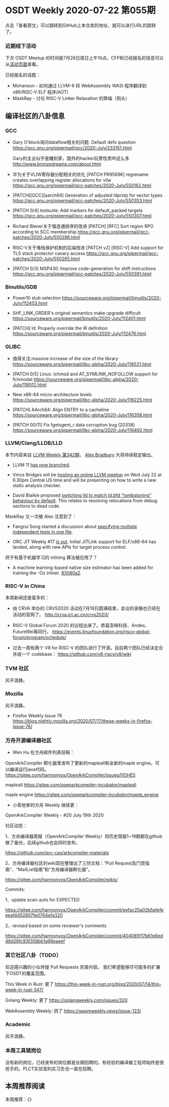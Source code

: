 # OSDT Weekly 2020-07-22 第055期

点击「查看原文」可以跳转到GitHub上本仓库的地址，就可以进行URL的跳转了。

### 近期线下活动

下次 OSDT Meetup 的时间是7月26日周日上午10点。CFP和已经报名的信息可以从[活动页面](https://github.com/hellogcc/osdt-weekly/blob/master/events/2020-07-26-OSDT-meetup.md)查看。

已经报名的话题：

- Mohanson - 如何通过 LLVM-9 将 WebAssembly WASI 程序翻译到 x86/RISC-V ELF 程序(AOT)
- MaskRay - 讨论 RISC-V Linker Relaxation 的弊端（狗头）

## 编译社区的八卦信息

### GCC

- Gary O'block询问dataflow相关的问题.
  Default defs question
  https://gcc.gnu.org/pipermail/gcc/2020-July/233151.html

  Gary的主业似乎是雕刻家，国外的hacker玩票性质咋这么多
  http://www.bronzedreams.com/about.html

- 华为关于VLIW寄存器分配相关的优化
  [PATCH PR95696] regrename creates overlapping register allocations for vliw
  https://gcc.gnu.org/pipermail/gcc-patches/2020-July/550162.html  

- [PATCH][GCC][aarch64] Generation of adjusted ldp/stp for vector types
  https://gcc.gnu.org/pipermail/gcc-patches/2020-July/550353.html

- [PATCH 0/4] testsuite: Add markers for default_packed targets
  https://gcc.gnu.org/pipermail/gcc-patches/2020-July/550307.html

- Richard Biener关于强连通排序的改进
  [PATCH] [RFC] Sort region RPO according to SCC membership
  https://gcc.gnu.org/pipermail/gcc-patches/2020-July/550296.html

- RISC-V关于堆栈保护机制的后端改进
  [PATCH v2] [RISC-V] Add support for TLS stack protector canary access
  https://gcc.gnu.org/pipermail/gcc-patches/2020-July/550265.html

- [PATCH 0/3] MSP430: Improve code-generation for shift instructions
  https://gcc.gnu.org/pipermail/gcc-patches/2020-July/550391.html

### Binutils/GDB

- Power10 stub selection
  https://sourceware.org/pipermail/binutils/2020-July/112453.html

- SHF_LINK_ORDER's original semantics make upgrade difficult
  https://sourceware.org/pipermail/binutils/2020-July/112401.html

- [PATCH] ld: Properly override the IR definition
  https://sourceware.org/pipermail/binutils/2020-July/112476.html

### GLIBC

- 值得关注:massive increase of the size of the library
  https://sourceware.org/pipermail/libc-alpha/2020-July/116521.html

- [PATCH 0/5] Linux: lchmod and AT_SYMLINK_NOFOLLOW support for fchmodat
  https://sourceware.org/pipermail/libc-alpha/2020-July/116512.html

- New x86-64 micro-architecture levels
  https://sourceware.org/pipermail/libc-alpha/2020-July/116225.html

- [PATCH] AArch64: Align ENTRY to a cacheline
  https://sourceware.org/pipermail/libc-alpha/2020-July/116358.html

- [PATCH 00/11] Fix fgetsgent_r data corruption bug (20338)
  https://sourceware.org/pipermail/libc-alpha/2020-July/116492.html

### LLVM/Clang/LLDB/LLD

本节内容来自 [LLVM Weekly 第342期](http://llvmweekly.org/issue/342)，
[Alex Bradbury](https://www.linkedin.com/in/alex-bradbury/) 大哥持续稳定输出。

* LLVM 11 [has now branched](http://lists.llvm.org/pipermail/llvm-dev/2020-July/143415.html).

* Vince Bridges will be [hosting an online LLVM meetup](http://lists.llvm.org/pipermail/llvm-dev/2020-July/143526.html) on Wed July 22 at 6.30pm Central US time and will be presenting on how to write a new static analysis checker.

* David Blaikie proposed [switching lld to match ld.bfd "tombstoning" behaviour by default](http://lists.llvm.org/pipermail/llvm-dev/2020-July/143482.html). This relates to resolving relocations from debug sections to dead code.

MaskRay 又一次被 Alex 注意到了：

* Fangrui Song started a discussion about [specifying multiple independent tests in one file](http://lists.llvm.org/pipermail/llvm-dev/2020-July/143373.html).

* ORC JIT Weekly #17 [is out](http://lists.llvm.org/pipermail/llvm-dev/2020-July/143532.html). Initial JITLink support for ELF/x86-64 has landed, along with new APIs for target process control.

终于有基于机器学习的 inlining 算法被应用了？

* A machine learning-based native size estimator has been added for training the -Oz inliner. [83080a2](https://reviews.llvm.org/rG83080a294ad).

### RISC-V in China

本周新闻还是蛮多的：

- 由 CRVA 举办的 CRVS2020 活动在7月18日圆满结束，会议的录像也已经在活动的官网了。
  http://crva.ict.ac.cn/crvs2020/

- RISC-V Global Forum 2020 的议程出来了。恭喜澎峰科技、Andes、FutureWei等同行。
  https://events.linuxfoundation.org/riscv-global-forum/program/schedule/

- 过去一周有两个 V8 for RISC-V 的团队进行了开源。目前两个团队已经决定合并成一个 codebase：
  https://github.com/v8-riscv/v8/wiki

### TVM 社区

风平浪静。

### Mozilla

风平浪静。

- Firefox Weekly Issue 76
  https://blog.nightly.mozilla.org/2020/07/17/these-weeks-in-firefox-issue-76/

### 方舟开源编译器社区

- Wen Hu 在方舟邮件列表投稿：

OpenArkCompiler 孵化器里发布了更新的mapleall和全新的maple engine。可以编译运行java代码。
https://gitee.com/harmonyos/OpenArkCompiler/issues/I1OHE5

mapleall
https://gitee.com/openarkcompiler-incubator/mapleall

maple engine
https://gitee.com/openarkcompiler-incubator/maple_engine


- 小乖他爹的方舟 Weekly 继续更：

OpenArkCompiler Weekly - #20 July 19th 2020

社区动态：

1、方舟编译器周报（OpenArkCompiler Weekly）将历史周报1~19期都在github做了备份，后续github也会同时发布。

https://github.com/isrc-cas/arkcompiler-materials

2、方舟编译器社区的wiki现在整理出了三份文档：“Pull Request及门禁指南”、“MailList指南”和“方舟编译器孵化器”。

https://gitee.com/harmonyos/OpenArkCompiler/wikis/

Commits:

1、update scan-auto for EXPECTED

https://gitee.com/harmonyos/OpenArkCompiler/commit/eefac25a02b5afefeeeaf4452807fe0764efa320

2、revised based on some reviewer's comments

https://gitee.com/harmonyos/OpenArkCompiler/commit/404085f17b61e6ed48d26fc93f358bb1a98eaeef


### 其它社区八卦（TODO）

欢迎感兴趣的小伙伴提 Pull Requests 完善内容。
我们希望能够尽可能多的扩展下OSDT的覆盖范围。

This Week in Rust: 更了
https://this-week-in-rust.org/blog/2020/07/14/this-week-in-rust-347/

Golang Weekly: 更了
https://golangweekly.com/issues/320

WebAssembly Weekly: 鸽了
https://wasmweekly.news/issue-123/

### Academic

风平浪静。

### 本周工具链岗位

没有新的岗位，已经发布的岗位都是长期招聘的。有经验的编译器工程师始终是很抢手的。PLCT实验室的实习生也一直在招聘。

## 本周推荐阅读

本周推荐：《》
